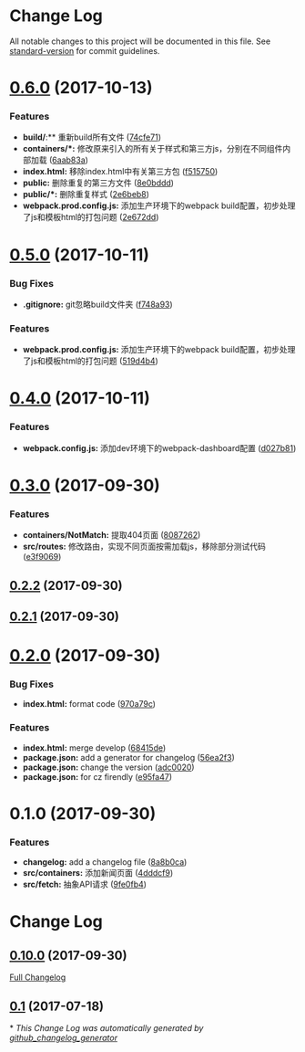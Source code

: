 # Change Log

All notable changes to this project will be documented in this file. See [standard-version](https://github.com/conventional-changelog/standard-version) for commit guidelines.

<a name="0.6.0"></a>
# [0.6.0](https://github.com/BeAce/expressjs-react-blog/compare/v0.5.0...v0.6.0) (2017-10-13)


### Features

* **build/**:** 重新build所有文件 ([74cfe71](https://github.com/BeAce/expressjs-react-blog/commit/74cfe71))
* **containers/*:** 修改原来引入的所有关于样式和第三方js，分别在不同组件内部加载 ([6aab83a](https://github.com/BeAce/expressjs-react-blog/commit/6aab83a))
* **index.html:** 移除index.html中有关第三方包 ([f515750](https://github.com/BeAce/expressjs-react-blog/commit/f515750))
* **public:** 删除重复的第三方文件 ([8e0bddd](https://github.com/BeAce/expressjs-react-blog/commit/8e0bddd))
* **public/*:** 删除重复样式 ([2e6beb8](https://github.com/BeAce/expressjs-react-blog/commit/2e6beb8))
* **webpack.prod.config.js:** 添加生产环境下的webpack build配置，初步处理了js和模板html的打包问题 ([2e672dd](https://github.com/BeAce/expressjs-react-blog/commit/2e672dd))



<a name="0.5.0"></a>
# [0.5.0](https://github.com/BeAce/expressjs-react-blog/compare/v0.4.0...v0.5.0) (2017-10-11)


### Bug Fixes

* **.gitignore:** git忽略build文件夹 ([f748a93](https://github.com/BeAce/expressjs-react-blog/commit/f748a93))


### Features

* **webpack.prod.config.js:** 添加生产环境下的webpack build配置，初步处理了js和模板html的打包问题 ([519d4b4](https://github.com/BeAce/expressjs-react-blog/commit/519d4b4))



<a name="0.4.0"></a>
# [0.4.0](https://github.com/BeAce/expressjs-react-blog/compare/v0.3.0...v0.4.0) (2017-10-11)


### Features

* **webpack.config.js:** 添加dev环境下的webpack-dashboard配置 ([d027b81](https://github.com/BeAce/expressjs-react-blog/commit/d027b81))



<a name="0.3.0"></a>
# [0.3.0](https://github.com/BeAce/expressjs-react-blog/compare/v0.2.2...v0.3.0) (2017-09-30)


### Features

* **containers/NotMatch:** 提取404页面 ([8087262](https://github.com/BeAce/expressjs-react-blog/commit/8087262))
* **src/routes:** 修改路由，实现不同页面按需加载js，移除部分测试代码 ([e3f9069](https://github.com/BeAce/expressjs-react-blog/commit/e3f9069))



<a name="0.2.2"></a>
## [0.2.2](https://github.com/BeAce/expressjs-react-blog/compare/v0.2.1...v0.2.2) (2017-09-30)



<a name="0.2.1"></a>
## [0.2.1](https://github.com/BeAce/expressjs-react-blog/compare/v0.2.0...v0.2.1) (2017-09-30)



<a name="0.2.0"></a>
# [0.2.0](https://github.com/BeAce/expressjs-react-blog/compare/v0.1.0...v0.2.0) (2017-09-30)


### Bug Fixes

* **index.html:** format code ([970a79c](https://github.com/BeAce/expressjs-react-blog/commit/970a79c))


### Features

* **index.html:** merge develop ([68415de](https://github.com/BeAce/expressjs-react-blog/commit/68415de))
* **package.json:** add a generator for changelog ([56ea2f3](https://github.com/BeAce/expressjs-react-blog/commit/56ea2f3))
* **package.json:** change the version ([adc0020](https://github.com/BeAce/expressjs-react-blog/commit/adc0020))
* **package.json:** for cz firendly ([e95fa47](https://github.com/BeAce/expressjs-react-blog/commit/e95fa47))



<a name="0.1.0"></a>
# 0.1.0 (2017-09-30)


### Features

* **changelog:** add a changelog file ([8a8b0ca](https://github.com/BeAce/expressjs-react-blog/commit/8a8b0ca))
* **src/containers:** 添加新闻页面 ([4dddcf9](https://github.com/BeAce/expressjs-react-blog/commit/4dddcf9))
* **src/fetch:** 抽象API请求 ([9fe0fb4](https://github.com/BeAce/expressjs-react-blog/commit/9fe0fb4))



# Change Log

## [0.10.0](https://github.com/BeAce/expressjs-react-blog/tree/0.10.0) (2017-09-30)
[Full Changelog](https://github.com/BeAce/expressjs-react-blog/compare/0.1...0.10.0)

## [0.1](https://github.com/BeAce/expressjs-react-blog/tree/0.1) (2017-07-18)


\* *This Change Log was automatically generated by [github_changelog_generator](https://github.com/skywinder/Github-Changelog-Generator)*
